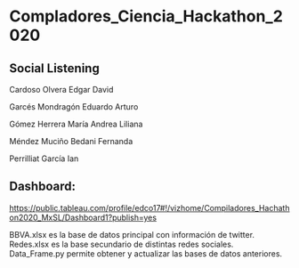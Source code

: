 # Compladores_Ciencia_Hackathon_2020

## Social Listening

Cardoso Olvera Edgar David

Garcés Mondragón Eduardo Arturo

Gómez Herrera María Andrea Liliana

Méndez Muciño Bedani Fernanda

Perrilliat García Ian

## Dashboard:
https://public.tableau.com/profile/edco17#!/vizhome/Compiladores_Hachathon2020_MxSL/Dashboard1?publish=yes


BBVA.xlsx es la base de datos principal con información de twitter.
Redes.xlsx es la base secundario de distintas redes sociales.
Data_Frame.py permite obtener y actualizar las bases de datos anteriores.
